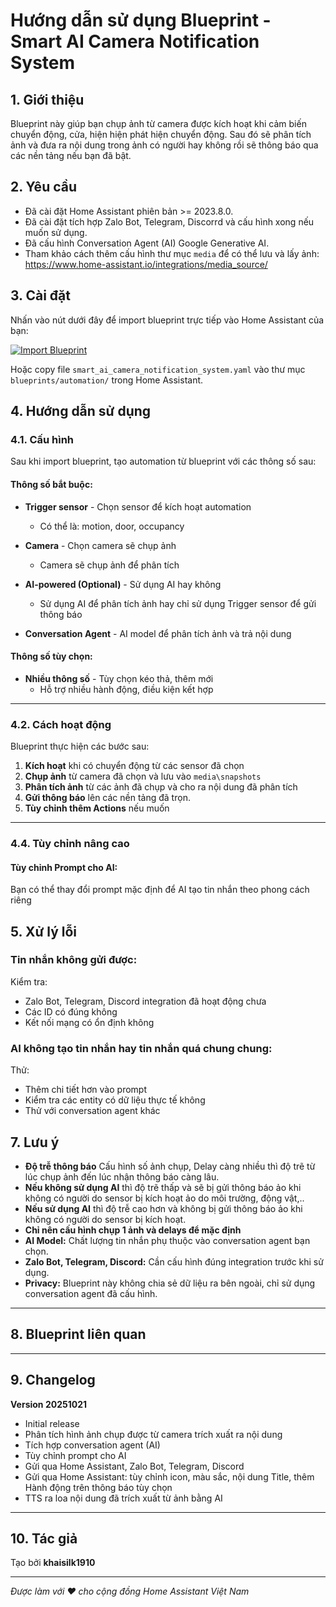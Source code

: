 # Hướng dẫn sử dụng Blueprint - Smart AI Camera Notification System

## 1. Giới thiệu
Blueprint này giúp bạn chụp ảnh từ camera được kích hoạt khi cảm biến chuyển động, cửa, hiện hiện phát hiện chuyển động. Sau đó sẽ phân tích ảnh và đưa ra nội dung trong ảnh có người hay không rồi sẽ thông báo qua các nền tảng nếu bạn đã bật.

## 2. Yêu cầu
- Đã cài đặt Home Assistant phiên bản >= 2023.8.0.
- Đã cài đặt tích hợp Zalo Bot, Telegram, Discorrd và cấu hình xong nếu muốn sử dụng.
- Đã cấu hình Conversation Agent (AI) Google Generative AI.
- Tham khảo cách thêm cấu hình thư mục `media` để có thể lưu và lấy ảnh: https://www.home-assistant.io/integrations/media_source/

## 3. Cài đặt
Nhấn vào nút dưới đây để import blueprint trực tiếp vào Home Assistant của bạn:

[![Import Blueprint](https://my.home-assistant.io/badges/blueprint_import.svg)](https://my.home-assistant.io/redirect/blueprint_import/?blueprint_url=https://github.com/khaisilk1910/Blueprints/blob/main/smart_ai_camera_notification_system/smart_ai_camera_notification_system.yaml)

Hoặc copy file `smart_ai_camera_notification_system.yaml` vào thư mục `blueprints/automation/` trong Home Assistant.

## 4. Hướng dẫn sử dụng

### 4.1. Cấu hình

Sau khi import blueprint, tạo automation từ blueprint với các thông số sau:

#### **Thông số bắt buộc:**

- **Trigger sensor** - Chọn sensor để kích hoạt automation
  - Có thể là: motion, door, occupancy

- **Camera** - Chọn camera sẽ chụp ảnh
  - Camera sẽ chụp ảnh để phân tích

- **AI-powered (Optional)** - Sử dụng AI hay không
  - Sử dụng AI để phân tích ảnh hay chỉ sử dụng Trigger sensor để gửi thông báo

- **Conversation Agent** - AI model để phân tích ảnh và trả nội dung


#### **Thông số tùy chọn:**

- **Nhiều thông số** - Tùy chọn kéo thả, thêm mới
  - Hỗ trợ nhiều hành động, điều kiện kết hợp

---

### 4.2. Cách hoạt động

Blueprint thực hiện các bước sau:

1. **Kích hoạt** khi có chuyển động từ các sensor đã chọn
2. **Chụp ảnh** từ camera đã chọn và lưu vào `media\snapshots`
3. **Phân tích ảnh** từ các ảnh đã chụp và cho ra nội dung đã phân tích
4. **Gửi thông báo** lên các nền tảng đã trọn.
5. **Tùy chỉnh thêm Actions** nếu muốn

---

### 4.4. Tùy chỉnh nâng cao

#### **Tùy chỉnh Prompt cho AI:**

Bạn có thể thay đổi prompt mặc định để AI tạo tin nhắn theo phong cách riêng

## 5. Xử lý lỗi

### **Tin nhắn không gửi được:**

Kiểm tra:
- Zalo Bot, Telegram, Discord integration đã hoạt động chưa
- Các ID có đúng không
- Kết nối mạng có ổn định không

### **AI không tạo tin nhắn hay tin nhắn quá chung chung:**

Thử:
- Thêm chi tiết hơn vào prompt
- Kiểm tra các entity có dữ liệu thực tế không
- Thử với conversation agent khác


## 7. Lưu ý

- **Độ trễ thông báo** Cấu hình số ảnh chụp, Delay càng nhiều thì độ trẽ từ lúc chụp ảnh đến lúc nhận thông báo càng lâu.
- **Nếu không sử dụng AI** thì độ trẽ thấp và sẽ bị gửi thông báo ảo khi không có người do sensor bị kích hoạt ảo do môi trường, động vật,..
- **Nếu sử dụng AI** thì độ trễ cao hơn và không bị gửi thông báo ảo khi không có người do sensor bị kích hoạt.
- **Chỉ nên cấu hình chụp 1 ảnh và delays để mặc định**
- **AI Model:** Chất lượng tin nhắn phụ thuộc vào conversation agent bạn chọn.
- **Zalo Bot, Telegram, Discord:** Cần cấu hình đúng integration trước khi sử dụng.
- **Privacy:** Blueprint này không chia sẻ dữ liệu ra bên ngoài, chỉ sử dụng conversation agent đã cấu hình.

---

## 8. Blueprint liên quan

---

## 9. Changelog

**Version 20251021**
- Initial release
- Phân tích hình ảnh chụp được từ camera trích xuất ra nội dung
- Tích hợp conversation agent (AI)
- Tùy chỉnh prompt cho AI
- Gửi qua Home Assistant, Zalo Bot, Telegram, Discord
- Gửi qua Home Assistant: tùy chỉnh icon, màu sắc, nội dung Title, thêm Hành động trên thông báo tùy chọn
- TTS ra loa nội dung đã trích xuất từ ảnh bằng AI

---

## 10. Tác giả

Tạo bởi **khaisilk1910**

---

*Được làm với ❤️ cho cộng đồng Home Assistant Việt Nam*
